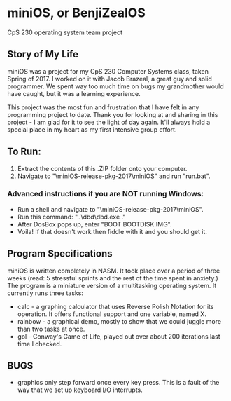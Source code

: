 # miniOS, or BenjiZealOS
CpS 230 operating system team project

## Story of My Life
miniOS was a project for my CpS 230 Computer Systems class, taken Spring of 2017.
I worked on it with Jacob Brazeal, a great guy and solid programmer.
We spent way too much time on bugs my grandmother would have caught, but it was a learning experience.

This project was the most fun and frustration that I have felt in any programming project to date.
Thank you for looking at and sharing in this project - I am glad for it to see the light of day again.
It'll always hold a special place in my heart as my first intensive group effort.

## To Run:
1. Extract the contents of this .ZIP folder onto your computer.
2. Navigate to "\miniOS-release-pkg-2017\miniOS" and run "run.bat".
### Advanced instructions if you are NOT running Windows:
  - Run a shell and navigate to "\miniOS-release-pkg-2017\miniOS".
  - Run this command: "..\dbd\dbd.exe ."
  - After DosBox pops up, enter "BOOT BOOTDISK.IMG".
  - Voila! If that doesn't work then fiddle with it and you should get it.

## Program Specifications
  miniOS is written completely in NASM. It took place over a period of three weeks (read: 5 stressful sprints and the rest of the time spent in anxiety.)
The program is a miniature version of a multitasking operating system. It currently runs three tasks:
  - calc - a graphing calculator that uses Reverse Polish Notation for its operation.
    It offers functional support and one variable, named X.
  - rainbow - a graphical demo, mostly to show that we could juggle more than two tasks at once.
  - gol - Conway's Game of Life, played out over about 200 iterations last time I checked.

## BUGS
  - graphics only step forward once every key press. This is a fault of the way that we set up keyboard I/O interrupts.
